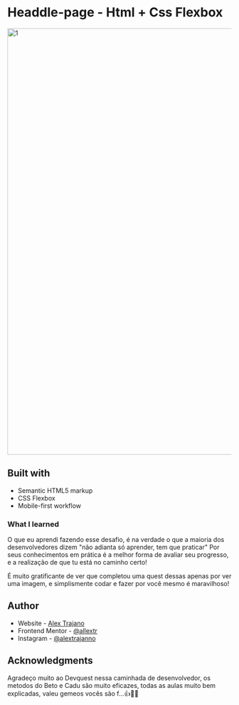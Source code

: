 # Headdle-page - Html + Css Flexbox

<img width="958" alt="1" src="https://github.com/allextr/huddle-page/assets/77280496/c07b3ee3-560a-4e63-97aa-2b82601c3e79">

## Built with

- Semantic HTML5 markup
- CSS Flexbox
- Mobile-first workflow


### What I learned

O que eu aprendi fazendo esse desafio, é na verdade o que a maioria dos desenvolvedores dizem "não adianta só aprender, tem que praticar" Por seus conhecimentos em prática é a melhor forma de avaliar seu progresso, e a realização de que tu está no caminho certo!

É muito gratificante de ver que completou uma quest dessas apenas por ver uma imagem, e simplismente codar e fazer por você mesmo é maravilhoso!

## Author

- Website - [Alex Trajano](https://github.com/allextr)
- Frontend Mentor - [@allextr](https://www.frontendmentor.io/profile/allextr)
- Instagram - [@alextrajanno](https://www.instagram.com/alextrajanno/)

## Acknowledgments

Agradeço muito ao Devquest nessa caminhada de desenvolvedor, os metodos do Beto e Cadu são muito eficazes, todas as aulas muito bem explicadas, valeu gemeos vocês são f...👍🧙‍♂️

